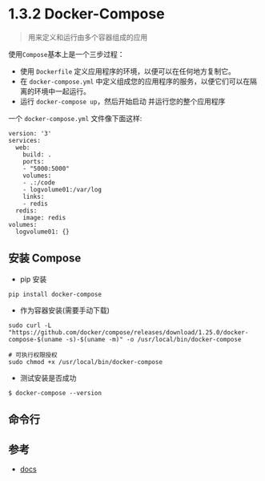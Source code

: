 
# 1.3.2 Docker-Compose

>用来定义和运行由多个容器组成的应用


使用`Compose`基本上是一个三步过程： 
- 使用 `Dockerfile` 定义应用程序的环境，以便可以在任何地方复制它。 
- 在 `docker-compose.yml` 中定义组成您的应用程序的服务，以便它们可以在隔离的环境中一起运行。
- 运行 `docker-compose up`，然后开始启动 并运行您的整个应用程序


一个 `docker-compose.yml` 文件像下面这样:

```
version: '3'
services:
  web:
    build: .
    ports:
    - "5000:5000"
    volumes:
    - .:/code
    - logvolume01:/var/log
    links:
    - redis
  redis:
    image: redis
volumes:
  logvolume01: {}
```

## 安装 Compose

- pip 安装

```
pip install docker-compose
```

- 作为容器安装(需要手动下载)

```
sudo curl -L "https://github.com/docker/compose/releases/download/1.25.0/docker-compose-$(uname -s)-$(uname -m)" -o /usr/local/bin/docker-compose

# 可执行权限授权
sudo chmod +x /usr/local/bin/docker-compose
```

- 测试安装是否成功

```
$ docker-compose --version
```

## 命令行


## 参考
- [docs](docs.docker.com/compose/)
